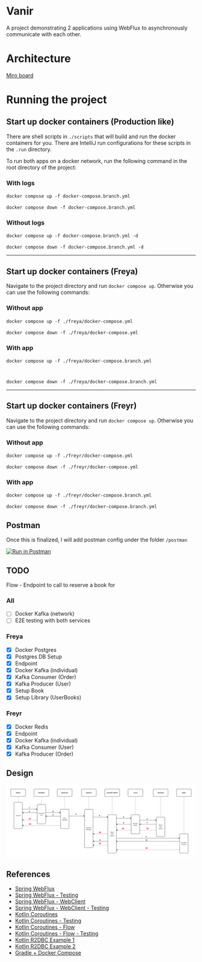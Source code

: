 
# Vanir

A project demonstrating 2 applications using WebFlux to asynchronously communicate with each other.

# Architecture

[Miro board](https://miro.com/app/board/uXjVMIltjBI=/?share_link_id=997779665756)

# Running the project

## Start up docker containers (Production like)

There are shell scripts in `./scripts` that will build and run the docker containers for you.
There are IntelliJ run configurations for these scripts in the `.run` directory.

To run both apps on a docker network, run the following command in the root directory of the project:

### With logs
```shell
docker compose up -f docker-compose.branch.yml
```

```shell
docker compose down -f docker-compose.branch.yml
```
   
### Without logs
```shell
docker compose up -f docker-compose.branch.yml -d
```

```shell
docker compose down -f docker-compose.branch.yml -d
```

---

## Start up docker containers (Freya)

Navigate to the project directory and run `docker compose up`. 
Otherwise you can use the following commands:

### Without app
```shell
docker compose up -f ./freya/docker-compose.yml
```

```shell
docker compose down -f ./freya/docker-compose.yml
```

### With app
```shell
docker compose up -f ./freya/docker-compose.branch.yml
```

# 

```shell
docker compose down -f ./freya/docker-compose.branch.yml
```

---

## Start up docker containers (Freyr)

Navigate to the project directory and run `docker compose up`.
Otherwise you can use the following commands:

### Without app
```shell
docker compose up -f ./freyr/docker-compose.yml
```

```shell
docker compose down -f ./freyr/docker-compose.yml
```

### With app
```shell
docker compose up -f ./freyr/docker-compose.branch.yml
```

```shell
docker compose down -f ./freyr/docker-compose.branch.yml
```

## Postman

Once this is finalized, I will add postman config under the folder `/postman`

[![Run in Postman](https://run.pstmn.io/button.svg)](https://app.getpostman.com/run-collection/28838110-14ac1ab2-4872-4b23-a278-cf6c35bacccd?action=collection%2Ffork&source=rip_markdown&collection-url=entityId%3D28838110-14ac1ab2-4872-4b23-a278-cf6c35bacccd%26entityType%3Dcollection%26workspaceId%3Db1331932-913f-4060-8ebd-9046f2f99311)

## TODO

Flow - Endpoint to call to reserve a book for 

### All
* [ ] Docker Kafka (network)
* [ ] E2E testing with both services

### Freya
* [x] Docker Postgres
* [x] Postgres DB Setup
* [x] Endpoint
* [x] Docker Kafka (individual)
* [x] Kafka Consumer (Order)
* [x] Kafka Producer (User)
* [x] Setup Book
* [x] Setup Library (UserBooks)

### Freyr
* [x] Docker Redis
* [x] Endpoint
* [x] Docker Kafka (individual)
* [x] Kafka Consumer (User)
* [x] Kafka Producer (Order)

## Design

![img.png](assets/img.png)

## References

- [Spring WebFlux](https://docs.spring.io/spring-framework/docs/current/reference/html/web-reactive.html#webflux)
- [Spring WebFlux - Testing](https://docs.spring.io/spring-framework/docs/current/reference/html/testing.html#webtestclient)
- [Spring WebFlux - WebClient](https://docs.spring.io/spring-framework/docs/current/reference/html/web-reactive.html#webflux-client)
- [Spring WebFlux - WebClient - Testing](https://docs.spring.io/spring-framework/docs/current/reference/html/testing.html#webtestclient)
- [Kotlin Coroutines](https://kotlinlang.org/docs/coroutines-overview.html)
- [Kotlin Coroutines - Testing](https://kotlinlang.org/docs/coroutines-testing.html)
- [Kotlin Coroutines - Flow](https://kotlinlang.org/docs/flow.html)
- [Kotlin Coroutines - Flow - Testing](https://kotlin.github.io/kotlinx.coroutines/kotlinx-coroutines-test/kotlinx.coroutines.flow/-flow-test/)
- [Kotlin R2DBC Example 1](https://github.com/helderlinhares/webflux-r2dbc-postgres-crud-api)
- [Kotlin R2DBC Example 2](https://github.com/Baeldung/kotlin-tutorials/blob/master/spring-boot-kotlin/src/main/kotlin/com/baeldung/nonblockingcoroutines/repository/ProductRepositoryCoroutines.kt)
- [Gradle + Docker Compose](https://github.com/avast/gradle-docker-compose-plugin)